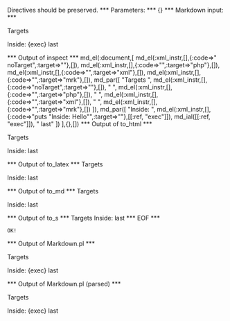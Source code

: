 Directives should be preserved.
*** Parameters: ***
{}
*** Markdown input: ***

<? noTarget?> 
<?php ?> 
<?xml ?> 
<?mrk ?>

Targets <? noTarget?> <?php ?> <?xml ?> <?mrk ?>

Inside: <? puts "Inside: Hello" ?>{exec} last


*** Output of inspect ***
md_el(:document,[
	md_el(:xml_instr,[],{:code=>" noTarget",:target=>""},[]),
	md_el(:xml_instr,[],{:code=>"",:target=>"php"},[]),
	md_el(:xml_instr,[],{:code=>"",:target=>"xml"},[]),
	md_el(:xml_instr,[],{:code=>"",:target=>"mrk"},[]),
	md_par([
		"Targets ",
		md_el(:xml_instr,[],{:code=>"noTarget",:target=>""},[]),
		" ",
		md_el(:xml_instr,[],{:code=>"",:target=>"php"},[]),
		" ",
		md_el(:xml_instr,[],{:code=>"",:target=>"xml"},[]),
		" ",
		md_el(:xml_instr,[],{:code=>"",:target=>"mrk"},[])
	]),
	md_par([
		"Inside: ",
		md_el(:xml_instr,[],{:code=>"puts \"Inside: Hello\"",:target=>""},[[:ref, "exec"]]),
		md_ial([[:ref, "exec"]]),
		" last"
	])
],{},[])
*** Output of to_html ***
<? noTarget?><?php ?><?xml ?><?mrk ?>
<p>Targets <? noTarget?> <?php ?> <?xml ?> <?mrk ?></p>

<p>Inside: <? puts "Inside: Hello"?> last</p>

*** Output of to_latex ***
Targets    

Inside:  last


*** Output of to_md ***
Targets

Inside: last


*** Output of to_s ***
Targets    Inside:  last
*** EOF ***



	OK!



*** Output of Markdown.pl ***
<p><? noTarget?> 
<?php ?> 
<?xml ?> 
<?mrk ?></p>

<p>Targets <? noTarget?> <?php ?> <?xml ?> <?mrk ?></p>

<p>Inside: <? puts "Inside: Hello" ?>{exec} last</p>

*** Output of Markdown.pl (parsed) ***
<p
     >     <? noTarget?>     <?php ?>     <?xml ?>     <?mrk ?></p
   ><p>Targets      <? noTarget?>     <?php ?>     <?xml ?>     <?mrk ?></p
   ><p>Inside:      <? puts "Inside: Hello"?>{exec} last</p
 >